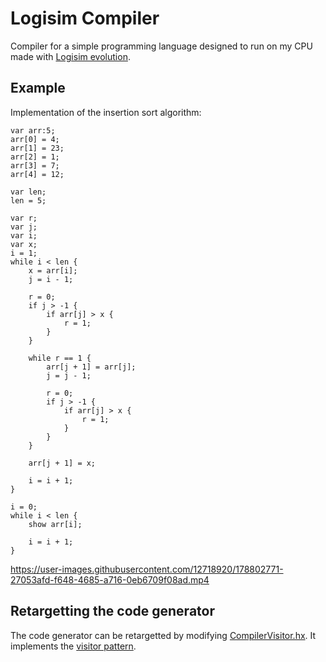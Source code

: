 # Logisim Compiler
Compiler for a simple programming language designed to run on my CPU made with [Logisim evolution](https://github.com/logisim-evolution/logisim-evolution).

## Example
Implementation of the insertion sort algorithm:
```
var arr:5;
arr[0] = 4;
arr[1] = 23;
arr[2] = 1;
arr[3] = 7;
arr[4] = 12;

var len;
len = 5;

var r;
var j;
var i;
var x;
i = 1;
while i < len {
    x = arr[i];
    j = i - 1;

    r = 0;
    if j > -1 {
        if arr[j] > x {
            r = 1;
        }
    }

    while r == 1 {
        arr[j + 1] = arr[j];
        j = j - 1;

        r = 0;
        if j > -1 {
            if arr[j] > x {
                r = 1;
            }
        }
    }

    arr[j + 1] = x;

    i = i + 1;
}

i = 0;
while i < len {
    show arr[i];

    i = i + 1;
}
```

https://user-images.githubusercontent.com/12718920/178802771-27053afd-f648-4685-a716-0eb6709f08ad.mp4

## Retargetting the code generator
The code generator can be retargetted by modifying [CompilerVisitor.hx](https://github.com/oskar2517/logsim-compiler/blob/main/src/compiler/CompilerVisitor.hx). 
It implements the [visitor pattern](https://en.wikipedia.org/wiki/Visitor_pattern).

